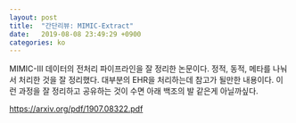 ```yaml
---
layout: post
title:  "간단리뷰: MIMIC-Extract"
date:   2019-08-08 23:49:29 +0900
categories: ko
---
```


MIMIC-III 데이터의 전처리 파이프라인을 잘 정리한 논문이다.
정적, 동적, 메타를 나눠서 처리한 것을 잘 정리했다.
대부분의 EHR을 처리하는데 참고가 될만한 내용이다. 
이런 과정을 잘 정리하고 공유하는 것이 수면 아래 백조의 발 같은게 아닐까싶다.

https://arxiv.org/pdf/1907.08322.pdf
